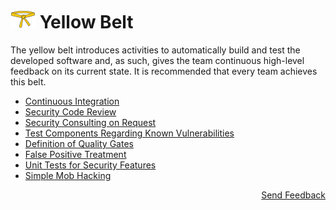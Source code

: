 # [<img src="https://raw.githubusercontent.com/AppSecure-nrw/security-belts/assets/belt-img/02_security-belt-yellow.svg" width="40" />](#) Yellow Belt

The yellow belt introduces activities to automatically build and test the developed software and, as such, gives the team continuous high-level feedback on its current state. It is recommended that every team achieves this belt.

- [Continuous Integration](continuous-integration.md)
- [Security Code Review](security-code-review.md)
- [Security Consulting on Request](security-consulting-on-request.md)
- [Test Components Regarding Known Vulnerabilities](test-components-regarding-known-vulnerabilities.md)
- [Definition of Quality Gates](definition-of-quality-gates.md)
- [False Positive Treatment](false-positive-treatment.md)
- [Unit Tests for Security Features](unit-tests-for-security-features.md)
- [Simple Mob Hacking](simple-mob-hacking.md)

<p align="right"><a href="https://www.surveymonkey.de/r/MJWT29X">Send Feedback</a></p>
